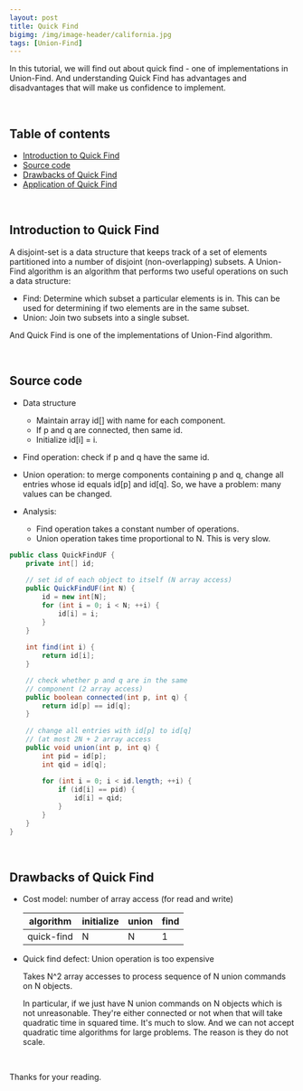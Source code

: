 ```yaml
---
layout: post
title: Quick Find
bigimg: /img/image-header/california.jpg
tags: [Union-Find]
---
```


In this tutorial, we will find out about quick find - one of implementations in Union-Find. And understanding Quick Find has advantages and disadvantages that will make us confidence to implement.

<br>

## Table of contents
- [Introduction to Quick Find](#introduction-to-quick-find)
- [Source code](#source-code)
- [Drawbacks of Quick Find](#drawbacks-of-quick-find)
- [Application of Quick Find](#application-of-quick-find)

<br>

## Introduction to Quick Find
A disjoint-set is a data structure that keeps track of a set of elements partitioned into a number of disjoint (non-overlapping) subsets. A Union-Find algorithm is an algorithm that performs two useful operations on such a data structure:

- Find: Determine which subset a particular elements is in. This can be used for determining if two elements are in the same subset.
- Union: Join two subsets into a single subset.

And Quick Find is one of the implementations of Union-Find algorithm.

<br>

## Source code
- Data structure
    - Maintain array id[] with name for each component.
    - If p and q are connected, then same id.
    - Initialize id[i] = i.

- Find operation: check if p and q have the same id.

- Union operation: to merge components containing p and q, change all entries whose id equals id[p] and id[q]. So, we have a problem: many values can be changed.

- Analysis: 
    - Find operation takes a constant number of operations.
    - Union operation takes time proportional to N. This is very slow.

```java
public class QuickFindUF {
    private int[] id;
    
    // set id of each object to itself (N array access)
    public QuickFindUF(int N) {
        id = new int[N];
        for (int i = 0; i < N; ++i) {
            id[i] = i;
        }
    }
    
    int find(int i) {
        return id[i];
    }

    // check whether p and q are in the same
    // component (2 array access)
    public boolean connected(int p, int q) {
        return id[p] == id[q];
    }
    
    // change all entries with id[p] to id[q]
    // (at most 2N + 2 array access
    public void union(int p, int q) {
        int pid = id[p];
        int qid = id[q];
        
        for (int i = 0; i < id.length; ++i) {
            if (id[i] == pid) {
                id[i] = qid;
            }
        }
    }
}

```


<br>

## Drawbacks of Quick Find
- Cost model: number of array access (for read and write)

    |   algorithm    |  initialize  | union  |  find   |
    | -------------- | ------------ | ------ | ------- |
    | quick-find     | N            | N      | 1       |

- Quick find defect: Union operation is too expensive

    Takes N^2 array accesses to process sequence of N union commands on N objects.

    In particular, if we just have N union commands on N objects which is not unreasonable. They're either connected or not when that will take quadratic time in squared time. It's much to slow. And we can not accept quadratic time algorithms for large problems. The reason is they do not scale.

<br>

Thanks for your reading.

